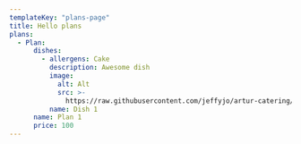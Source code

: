 ```yaml
---
templateKey: "plans-page"
title: Hello plans
plans:
  - Plan:
      dishes:
        - allergens: Cake
          description: Awesome dish
          image:
            alt: Alt
            src: >-
              https://raw.githubusercontent.com/jeffyjo/artur-catering/master/static/img/dsc_6231-01.jpeg
          name: Dish 1
      name: Plan 1
      price: 100
---
```

